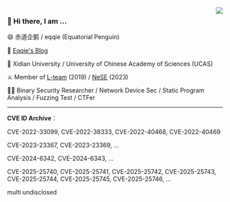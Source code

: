 <img align="right" src="https://github-readme-stats.vercel.app/api?username=yikesoftware&show_icons=true&icon_color=0366d6&bg_color=ffffff&hide_title=true" />

### 👋 Hi there, I am ...

😄 赤道企鹅 / eqqie (Equatorial Penguin)

📕 [Eqqie's Blog](https://eqqie.cn/)

🏫 Xidian University / University of Chinese Academy of Sciences (UCAS)

⚔️ Member of [L-team](https://l.xdsec.org/about.html)&nbsp;(2019) / [NeSE](https://nese.team/) (2023) 

🧑‍💻 Binary Security Researcher / Network Device Sec / Static Program Analysis / Fuzzing Test / CTFer

------

**CVE ID Archive**：

CVE-2022-33099, CVE-2022-38333, CVE-2022-40468, CVE-2022-40469

CVE-2023-23367, CVE-2023-23369, ...

CVE-2024-6342, CVE-2024-6343, ...

CVE-2025-25740, CVE-2025-25741, CVE-2025-25742, CVE-2025-25743, CVE-2025-25744, CVE-2025-25745, CVE-2025-25746, ...

multi undisclosed
